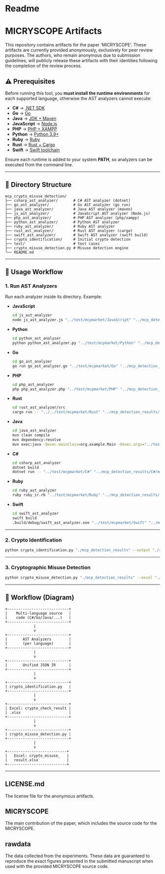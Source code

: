 # Readme

# MICRYSCOPE Artifacts

This repository contains artifacts for the paper 'MICRYSCOPE'. These artifacts are currently provided anonymously, exclusively for peer review purposes. The authors, who remain anonymous due to submission guidelines, will publicly release these artifacts with their identities following the completion of the review process.

## ⚠️ Prerequisites

Before running this tool, you **must install the runtime environments** for each supported language, otherwise the AST analyzers cannot execute:

- **C#** → [.NET SDK](https://dotnet.microsoft.com/download)
- **Go** → [Go](https://go.dev/dl/)
- **Java** → [JDK + Maven](https://maven.apache.org/install.html)
- **JavaScript** → [Node.js](https://nodejs.org/)
- **PHP** → [PHP + XAMPP](https://www.apachefriends.org/)
- **Python** → [Python 3.9+](https://www.python.org/)
- **Ruby** → [Ruby](https://www.ruby-lang.org/)
- **Rust** → [Rust + Cargo](https://www.rust-lang.org/tools/install)
- **Swift** → [Swift toolchain](https://www.swift.org/download/)

Ensure each runtime is added to your system **PATH**, so analyzers can be executed from the command line.

---

## 📂 Directory Structure

```
mcp_crypto_misuse_detection/
├── csharp_ast_analyzer/       # C# AST analyzer (dotnet)
├── go_ast_analyzer/           # Go AST analyzer (go run)
├── java_ast_analyzer/         # Java AST analyzer (maven)
├── js_ast_analyzer/           # JavaScript AST analyzer (Node.js)
├── php_ast_analyzer/          # PHP AST analyzer (php/xampp)
├── python_ast_analyzer/       # Python AST analyzer
├── ruby_ast_analyzer/         # Ruby AST analyzer
├── rust_ast_analyzer/         # Rust AST analyzer (cargo)
├── swift_ast_analyzer/        # Swift AST analyzer (swift build)
├── crypto_identification/     # Initial crypto detection
├── test/                      # test cases
├── crypto_misuse_detection.py # Misuse detection engine
└── README.md

```

---

## 🚀 Usage Workflow

### 1. Run AST Analyzers

Run each analyzer inside its directory. Example:

- **JavaScript**
    
    ```bash
    cd js_ast_analyzer
    node js_ast_analyzer.js "../test/mcpmarket/JavaScript" "../mcp_detection_results/Javascript/mcpmarket"
    ```
    
- **Python**
    
    ```bash
    cd python_ast_analyzer
    python python_ast_analyzer.py "../test/mcpmarket/Python" "../mcp_detection_results/Python/mcpmarket"
    ```
    
- **Go**
    
    ```bash
    cd go_ast_analyzer
    go run go_ast_analyzer.go "../test/mcpmarket/Go" "../mcp_detection_results/Go/mcpmarket"
    ```
    
- **PHP**
    
    ```bash
    cd php_ast_analyzer
    php php_ast_analyzer.php "../test/mcpmarket/PHP" "../mcp_detection_results/PHP/mcpmarket"
    ```
    
- **Rust**
    
    ```bash
    cd rust_ast_analyzer/src
    cargo run -- "../../test/mcpmarket/Rust" "../mcp_detection_results/Rust/mcpmarket"
    ```
    
- **Java**
    
    ```bash
    cd java_ast_analyzer
    mvn clean compile
    mvn dependency:resolve
    mvn exec:java -Dexec.mainClass=org.example.Main -Dexec.args="../test/mcpmarket/Java ../mcp_detection_results/Java/mcpmarket"
    ```
    
- **C#**
    
    ```bash
    cd csharp_ast_analyzer
    dotnet build
    dotnet run -- "../test/mcpmarket/C#" "../mcp_detection_results/C#/mcpmarket"
    ```
    
- **Ruby**
    
    ```bash
    cd ruby_ast_analyzer
    ruby ruby_ir.rb "../test/mcpmarket/Ruby" "../mcp_detection_results/Ruby/mcpmarket"
    ```
    
- **Swift**
    
    ```bash
    cd swift_ast_analyzer
    swift build
    .build/debug/swift_ast_analyzer.exe "../test/mcpmarket/Swift" "../mcp_detection_results/Swift/mcpmarket"
    ```
    

---

### 2. Crypto Identification

```bash
python crypto_identification.py "./mcp_detection_results" --output "./results/crypto_check_result.xlsx"
```

---

### 3. Cryptographic Misuse Detection

```bash
python crypto_misuse_detection.py "./mcp_detection_results" --excel "./results/crypto_check_result.xlsx" --output "./results/crypto_misuse_result.xlsx"
```

---

## 🔄 Workflow (Diagram)

```
+----------------------------+
|    Multi-language source   |
|    code (C#/Go/Java/...)   |
+----------------------------+
             |
             v
+----------------------------+
|       AST Analyzers        |
|       (per language)       |
+----------------------------+
             |
             v
+----------------------------+
|       Unified JSON IR      |
+----------------------------+
             |
             v
+----------------------------+
| crypto_identification.py   |
+----------------------------+
             |
             v
+----------------------------+
| Excel: crypto_check_result |
| .xlsx                      |
+----------------------------+
             |
             v
+----------------------------+
| crypto_misuse_detection.py |
+----------------------------+
             |
             v
+---------------------------+
|   Excel: crypto_misuse_   |
|   result.xlsx             |
+---------------------------+
```

---

## LICENSE.md

The license file for the anonymous artifacts.

## MICRYSCOPE

The main contribution of the paper, which includes the source code for the MICRYSCOPE.

## rawdata

The data collected from the experiments. These data are guaranteed to reproduce the exact figures presented in the submitted manuscript when used with the provided MICRYSCOPE source code.